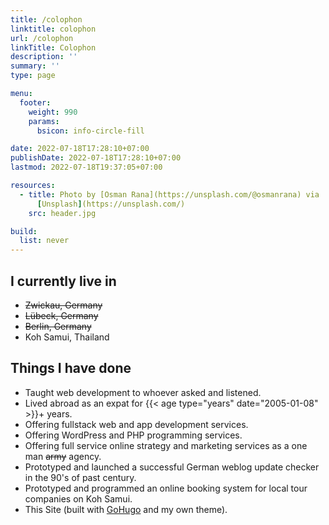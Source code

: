```yaml
---
title: /colophon
linktitle: colophon
url: /colophon
linkTitle: Colophon
description: ''
summary: ''
type: page

menu:
  footer:
    weight: 990
    params:
      bsicon: info-circle-fill

date: 2022-07-18T17:28:10+07:00
publishDate: 2022-07-18T17:28:10+07:00
lastmod: 2022-07-18T19:37:05+07:00

resources:
  - title: Photo by [Osman Rana](https://unsplash.com/@osmanrana) via
      [Unsplash](https://unsplash.com/)
    src: header.jpg

build:
  list: never
---
```


## I currently live in

* ~~Zwickau, Germany~~
* ~~Lübeck, Germany~~
* ~~Berlin, Germany~~
* Koh Samui, Thailand

## Things I have done

* Taught web development to whoever asked and listened.
* Lived abroad as an expat for {{< age type="years" date="2005-01-08" >}}+ years.
* Offering fullstack web and app development services.
* Offering WordPress and PHP programming services.
* Offering full service online strategy and marketing services as a one man ~~army~~ agency.
* Prototyped and launched a successful German weblog update checker in the 90's of past century.
* Prototyped and programmed an online booking system for local tour companies on Koh Samui.
* This Site (built with [GoHugo](https://gohugo.io) and my own theme).

